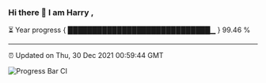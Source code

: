 ### Hi there 👋 I am Harry , 

⏳ Year progress { █████████████████████████████▁ } 99.46 %

---

⏰ Updated on Thu, 30 Dec 2021 00:59:44 GMT

![Progress Bar CI](https://github.com/duykhang68/duykhang68/workflows/Progress%20Bar%20CI/badge.svg)
